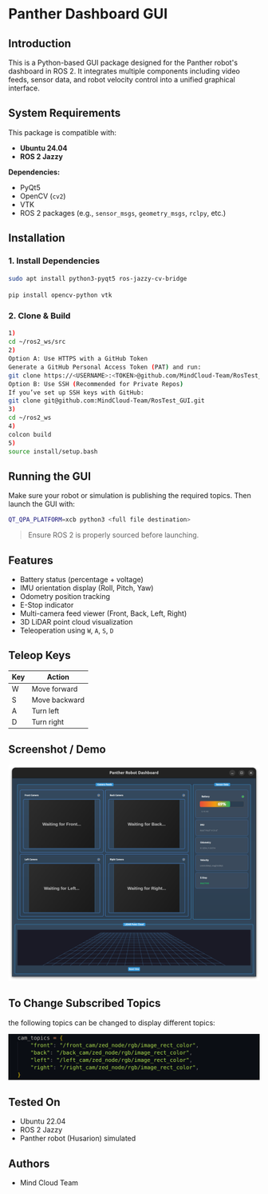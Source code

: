 # Panther Dashboard GUI

## Introduction

This is a Python-based GUI package designed for the Panther robot's dashboard in ROS 2. It integrates multiple components including video feeds, sensor data, and robot velocity control into a unified graphical interface.

## System Requirements

This package is compatible with:
- **Ubuntu 24.04**
- **ROS 2 Jazzy**

**Dependencies:**
- PyQt5
- OpenCV (`cv2`)
- VTK
- ROS 2 packages (e.g., `sensor_msgs`, `geometry_msgs`, `rclpy`, etc.)
## Installation

### 1. Install Dependencies

```bash
sudo apt install python3-pyqt5 ros-jazzy-cv-bridge

pip install opencv-python vtk
```

### 2. Clone & Build

```bash
1)
cd ~/ros2_ws/src
2)
Option A: Use HTTPS with a GitHub Token
Generate a GitHub Personal Access Token (PAT) and run:
git clone https://<USERNAME>:<TOKEN>@github.com/MindCloud-Team/RosTest_GUI.git
Option B: Use SSH (Recommended for Private Repos)
If you’ve set up SSH keys with GitHub:
git clone git@github.com:MindCloud-Team/RosTest_GUI.git
3)
cd ~/ros2_ws
4)
colcon build
5)
source install/setup.bash
```

## Running the GUI

Make sure your robot or simulation is publishing the required topics. Then launch the GUI with:

```bash
QT_QPA_PLATFORM=xcb python3 <full file destination>
```

> Ensure ROS 2 is properly sourced before launching.

##  Features

-  Battery status (percentage + voltage)
-  IMU orientation display (Roll, Pitch, Yaw)
-  Odometry position tracking
-  E-Stop indicator
-  Multi-camera feed viewer (Front, Back, Left, Right)
-  3D LiDAR point cloud visualization
-  Teleoperation using `W`, `A`, `S`, `D`
  

## Teleop Keys

| Key | Action        |
|-----|---------------|
| W   | Move forward  |
| S   | Move backward |
| A   | Turn left     |
| D   | Turn right    |

## Screenshot / Demo

![Working GUI:](images/GUI.png)

## To Change Subscribed Topics
the following topics can be changed to display different topics:

![Working GUI:](images/Topics.png)


## Tested On

- Ubuntu 22.04
- ROS 2 Jazzy
- Panther robot (Husarion) simulated

## Authors

- Mind Cloud Team 
